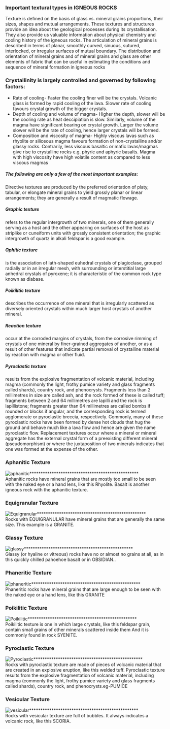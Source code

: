 ### Important textural types in IGNEOUS ROCKS
Texture is defined on the basis of glass vs. mineral grains proportions, their sizes, shapes and mutual arrangements. These textures and structures provide an idea about the geological processes during its crystallisation. They also provide us valuable information about physical chemistry and cooling history of the igneous rocks.
The articulation of mineral grains is described in terms of planar, smoothly curved, sinuous, sutured, interlocked, or irregular surfaces of mutual boundary. The distribution and orientation of mineral grains and of mineral grains and glass are other elements of fabric that can be useful in estimating the conditions and sequence of mineral formation in igneous rocks
### Crystallinity is largely controlled and governed by following factors:
- Rate of cooling- Faster the cooling finer will be the crystals. Volcanic glass is formed by rapid cooling of the lava. Slower rate of cooling favours crystal growth of the bigger crystals.
- Depth of cooling and volume of magma- Higher the depth, slower will be the cooling rate as heat deccipiation is slow. Similarly, volume of the magma have significant bearing on crystal growth. Larger the volume slower will be the rate of cooling, hence larger crystals will be formed.
- Composition and viscosity of magma- Highly viscous lavas such as rhyolite or siliceous magma favours formation of non-crystalline and/or glassy rocks. Contrarily, less viscous basaltic or mafic lavas/magmas give rise to crystalline rocks e.g. phyric and aphyric basalts. Magma with high viscosity have high volatile content as compared to less viscous magmas
##### The following are only a few of the most important examples:
Directive textures are produced by the preferred orientation of platy, tabular, or elongate mineral grains to yield grossly planar or linear arrangements; they are generally a result of magmatic flowage.
##### Graphic texture
refers to the regular intergrowth of two minerals, one of them generally serving as a host and the other appearing on surfaces of the host as striplike or cuneiform units with grossly consistent orientation; the graphic intergrowth of quartz in alkali feldspar is a good example.
##### Ophitic texture 
is the association of lath-shaped euhedral crystals of plagioclase, grouped radially or in an irregular mesh, with surrounding or interstitial large anhedral crystals of pyroxene; it is characteristic of the common rock type known as diabase.
##### Poikilitic texture
describes the occurrence of one mineral that is irregularly scattered as diversely oriented crystals within much larger host crystals of another mineral.
##### Reaction texture
occur at the corroded margins of crystals, from the corrosive rimming of crystals of one mineral by finer-grained aggregates of another, or as a result of other features that indicate partial removal of crystalline material by reaction with magma or other fluid.
##### Pyroclastic texture
results from the explosive fragmentation of volcanic material, including magma (commonly the light, frothy pumice variety and glass fragments called shards), country rock, and phenocrysts. Fragments less than 2 millimetres in size are called ash, and the rock formed of these is called tuff; fragments between 2 and 64 millimetres are lapilli and the rock is lapillistone; fragments greater than 64 millimetres are called bombs if rounded or blocks if angular, and the corresponding rock is termed agglomerate or pyroclastic breccia, respectively. Commonly, many of these pyroclastic rocks have been formed by dense hot clouds that hug the ground and behave much like a lava flow and hence are given the name pyroclastic flow.
Replacement textures occur where a mineral or mineral aggregate has the external crystal form of a preexisting different mineral (pseudomorphism) or where the juxtaposition of two minerals indicates that one was formed at the expense of the other.
### Aphanitic Texture
![aphanitic*************************************************](images/aphanitic.jpg)
<br>Aphanitic rocks have mineral grains that are mostly too small to be seen with the naked eye or a hand lens, like this Rhyolite. Basalt is another igneous rock with the aphanitic texture. 
### Equigranular Texture
![Equigranular*************************************************](images/Equigranular.jpg)
<br>Rocks with EQUIGRANULAR have mineral grains that are generally the same size. This example is a GRANITE.
### Glassy Texture
![glassy*************************************************](images/glassy.jpg)
<br>Glassy (or hyaline or vitreous) rocks have no or almost no grains at all, as in this quickly chilled pahoehoe basalt or in OBSIDIAN..
### Phaneritic Texture
![phaneritic*************************************************](images/phaneritic.jpg)
<br>Phaneritic rocks have mineral grains that are large enough to be seen with the naked eye or a hand lens, like this GRANITE
### Poikilitic Texture
![Poikilitic*************************************************](images/Poikilitic.jpg)
<br>Poikilitic  texture is one in which large crystals, like this feldspar grain, contain small grains of other minerals scattered inside them And it is commonly found in rock  SYENITE.
### Pyroclastic Texture
![Pyroclastic*************************************************](images/pyroclastic.jpg)
<br>Rocks with pyroclastic texture are made of pieces of volcanic material that are created in an explosive eruption, like this welded tuff. Pyroclastic texture results from the explosive fragmentation of volcanic material, including magma (commonly the light, frothy pumice variety and glass fragments called shards), country rock, and phenocrysts.eg-PUMICE
### Vesicular Texture
![vesicular*************************************************](images/vesicular.jpg)
<br>Rocks with vesicular texture are full of bubbles. It always indicates a volcanic rock, like this SCORIA.
